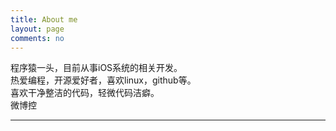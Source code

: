 ```yaml
---
title: About me
layout: page
comments: no
---
```


程序猿一头，目前从事iOS系统的相关开发。	
热爱编程，开源爱好者，喜欢linux，github等。		
喜欢干净整洁的代码，轻微代码洁癖。  	
微博控

----